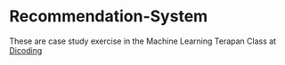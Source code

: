 # Recommendation-System

These are case study exercise in the Machine Learning Terapan Class at [Dicoding](https://www.dicoding.com/academies/319)
